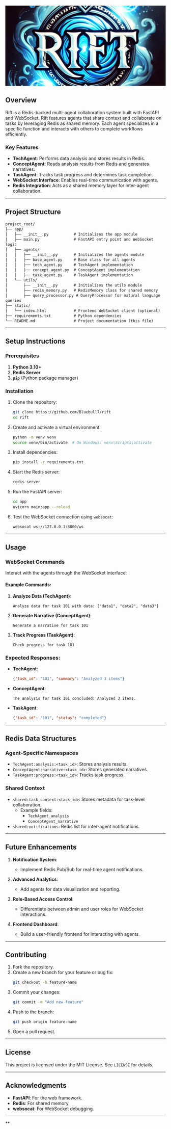 ![rift logo](https://github.com/bluebull7/rift/blob/master/frontend/dashboard/public/rift_github.png?raw=True)


## Overview
Rift is a Redis-backed multi-agent collaboration system built with FastAPI and WebSocket. Rift features agents that share context and collaborate on tasks by leveraging Redis as shared memory. Each agent specializes in a specific function and interacts with others to complete workflows efficiently.

### Key Features
- **TechAgent**: Performs data analysis and stores results in Redis.
- **ConceptAgent**: Reads analysis results from Redis and generates narratives.
- **TaskAgent**: Tracks task progress and determines task completion.
- **WebSocket Interface**: Enables real-time communication with agents.
- **Redis Integration**: Acts as a shared memory layer for inter-agent collaboration.

---

## Project Structure

```
project_root/
├── app/
│   ├── __init__.py           # Initializes the app module
│   ├── main.py               # FastAPI entry point and WebSocket logic
│   ├── agents/
│   │   ├── __init__.py       # Initializes the agents module
│   │   ├── base_agent.py     # Base class for all agents
│   │   ├── tech_agent.py     # TechAgent implementation
│   │   ├── concept_agent.py  # ConceptAgent implementation
│   │   ├── task_agent.py     # TaskAgent implementation
│   └── utils/
│       ├── __init__.py       # Initializes the utils module
│       ├── redis_memory.py   # RedisMemory class for shared memory
│       ├── query_processor.py # QueryProcessor for natural language queries
├── static/
│   └── index.html            # Frontend WebSocket client (optional)
├── requirements.txt          # Python dependencies
└── README.md                 # Project documentation (this file)
```

---

## Setup Instructions

### Prerequisites
1. **Python 3.10+**
2. **Redis Server**
3. **`pip`** (Python package manager)

### Installation
1. Clone the repository:
   ```bash
   git clone https://github.com/Bluebull7/rift
   cd rift
   ```

2. Create and activate a virtual environment:
   ```bash
   python -m venv venv
   source venv/bin/activate  # On Windows: venv\Scripts\activate
   ```

3. Install dependencies:
   ```bash
   pip install -r requirements.txt
   ```

4. Start the Redis server:
   ```bash
   redis-server
   ```

5. Run the FastAPI server:
   ```bash
   cd app
   uvicorn main:app --reload
   ```

6. Test the WebSocket connection using `websocat`:
   ```bash
   websocat ws://127.0.0.1:8000/ws
   ```

---

## Usage

### WebSocket Commands
Interact with the agents through the WebSocket interface:

#### Example Commands:
1. **Analyze Data (TechAgent)**:
   ```
   Analyze data for task 101 with data: ["data1", "data2", "data3"]
   ```

2. **Generate Narrative (ConceptAgent)**:
   ```
   Generate a narrative for task 101
   ```

3. **Track Progress (TaskAgent)**:
   ```
   Check progress for task 101
   ```

### Expected Responses:
- **TechAgent**:
  ```json
  {"task_id": "101", "summary": "Analyzed 3 items"}
  ```

- **ConceptAgent**:
  ```
  The analysis for task 101 concluded: Analyzed 3 items.
  ```

- **TaskAgent**:
  ```json
  {"task_id": "101", "status": "completed"}
  ```

---

## Redis Data Structures

### Agent-Specific Namespaces
- `TechAgent:analysis:<task_id>`: Stores analysis results.
- `ConceptAgent:narrative:<task_id>`: Stores generated narratives.
- `TaskAgent:progress:<task_id>`: Tracks task progress.

### Shared Context
- `shared:task_context:<task_id>`: Stores metadata for task-level collaboration.
  - Example fields:
    - `TechAgent_analysis`
    - `ConceptAgent_narrative`
- `shared:notifications`: Redis list for inter-agent notifications.

---

## Future Enhancements

1. **Notification System**:
   - Implement Redis Pub/Sub for real-time agent notifications.

2. **Advanced Analytics**:
   - Add agents for data visualization and reporting.

3. **Role-Based Access Control**:
   - Differentiate between admin and user roles for WebSocket interactions.

4. **Frontend Dashboard**:
   - Build a user-friendly frontend for interacting with agents.

---

## Contributing

1. Fork the repository.
2. Create a new branch for your feature or bug fix:
   ```bash
   git checkout -b feature-name
   ```
3. Commit your changes:
   ```bash
   git commit -m "Add new feature"
   ```
4. Push to the branch:
   ```bash
   git push origin feature-name
   ```
5. Open a pull request.

---

## License
This project is licensed under the MIT License. See `LICENSE` for details.

---

## Acknowledgments
- **FastAPI**: For the web framework.
- **Redis**: For shared memory.
- **websocat**: For WebSocket debugging.

---
**
